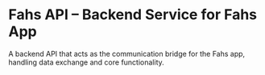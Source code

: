 # Fahs API – Backend Service for Fahs App

A backend API that acts as the communication bridge for the Fahs app, handling data exchange and core functionality.

